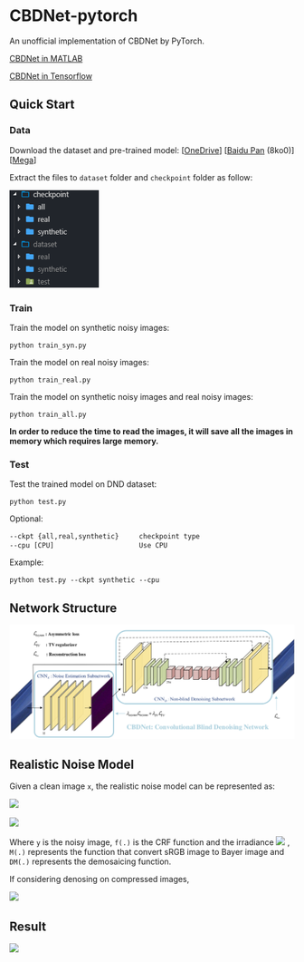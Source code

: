 # CBDNet-pytorch

An unofficial implementation of CBDNet by PyTorch.

[CBDNet in MATLAB](https://github.com/GuoShi28/CBDNet)

[CBDNet in Tensorflow](https://github.com/IDKiro/CBDNet-tensorflow)

## Quick Start

### Data

Download the dataset and pre-trained model: 
[[OneDrive](https://zjueducn-my.sharepoint.com/:f:/g/personal/3140103306_zju_edu_cn/EorD2T0_OHNEu_5rH6IpdzYB0l3SM9IfmyxWhHjyfVfFJA?e=YL4V99)]
[[Baidu Pan](https://pan.baidu.com/s/1ObvekJcPhtK9RUOC86vmNA) (8ko0)]
[[Mega](https://mega.nz/#F!uOZEVAYR!fbf-RCtnbUR7mlHZsgiL5g)]

Extract the files to `dataset` folder and `checkpoint` folder as follow:

![](imgs/folder.png)

### Train

Train the model on synthetic noisy images:

```
python train_syn.py
```

Train the model on real noisy images:

```
python train_real.py
```

Train the model on synthetic noisy images and real noisy images:

```
python train_all.py
```

**In order to reduce the time to read the images, it will save all the images in memory which requires large memory.**

### Test

Test the trained model on DND dataset:

```
python test.py
```

Optional:

```
--ckpt {all,real,synthetic}     checkpoint type
--cpu [CPU]                     Use CPU
```

Example:

```
python test.py --ckpt synthetic --cpu
```

## Network Structure

![Image of Network](imgs/CBDNet_v13.png)

## Realistic Noise Model
Given a clean image `x`, the realistic noise model can be represented as:

![](http://latex.codecogs.com/gif.latex?\\textbf{y}=f(\\textbf{DM}(\\textbf{L}+n(\\textbf{L}))))

![](http://latex.codecogs.com/gif.latex?n(\\textbf{L})=n_s(\\textbf{L})+n_c)

Where `y` is the noisy image, `f(.)` is the CRF function and the irradiance ![](http://latex.codecogs.com/gif.latex?\\textbf{L}=\\textbf{M}f^{-1}(\\textbf{x})) , `M(.)` represents the function that convert sRGB image to Bayer image and `DM(.)` represents the demosaicing function.

If considering denosing on compressed images, 

![](http://latex.codecogs.com/gif.latex?\\textbf{y}=JPEG(f(\\textbf{DM}(\\textbf{L}+n(\\textbf{L})))))

## Result

![](imgs/results.png)
